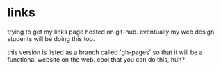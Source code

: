 # links

trying to get my links page hosted on git-hub. eventually my web design students will be doing this too. 

this version is listed as a branch called 'gh-pages' so that it will be a functional website on the web. cool that you can do this, huh?
